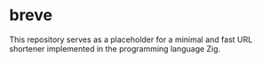# breve
This repository serves as a placeholder for a minimal and fast URL shortener implemented in the programming language Zig.

